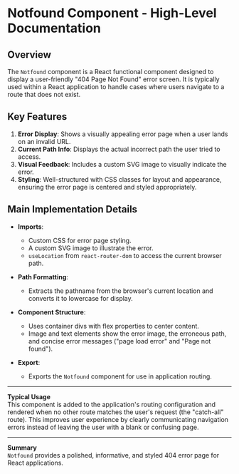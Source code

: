 # Notfound Component - High-Level Documentation

## Overview

The `Notfound` component is a React functional component designed to display a user-friendly "404 Page Not Found" error screen. It is typically used within a React application to handle cases where users navigate to a route that does not exist.

## Key Features

1. **Error Display**: Shows a visually appealing error page when a user lands on an invalid URL.
2. **Current Path Info**: Displays the actual incorrect path the user tried to access.
3. **Visual Feedback**: Includes a custom SVG image to visually indicate the error.
4. **Styling**: Well-structured with CSS classes for layout and appearance, ensuring the error page is centered and styled appropriately.

## Main Implementation Details

- **Imports**:
  - Custom CSS for error page styling.
  - A custom SVG image to illustrate the error.
  - `useLocation` from `react-router-dom` to access the current browser path.

- **Path Formatting**:
  - Extracts the pathname from the browser's current location and converts it to lowercase for display.

- **Component Structure**:
  - Uses container divs with flex properties to center content.
  - Image and text elements show the error image, the erroneous path, and concise error messages ("page load error" and "Page not found").

- **Export**:
  - Exports the `Notfound` component for use in application routing.


---

**Typical Usage**  
This component is added to the application's routing configuration and rendered when no other route matches the user's request (the "catch-all" route). This improves user experience by clearly communicating navigation errors instead of leaving the user with a blank or confusing page.

---

**Summary**  
`Notfound` provides a polished, informative, and styled 404 error page for React applications.